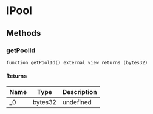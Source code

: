 # IPool









## Methods

### getPoolId

```solidity
function getPoolId() external view returns (bytes32)
```






#### Returns

| Name | Type | Description |
|---|---|---|
| _0 | bytes32 | undefined




